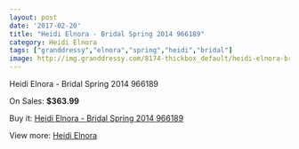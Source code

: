 ```yaml
---
layout: post
date: '2017-02-20'
title: "Heidi Elnora - Bridal Spring 2014 966189"
category: Heidi Elnora
tags: ["granddressy","elnora","spring","heidi","bridal"]
image: http://img.granddressy.com/8174-thickbox_default/heidi-elnora-bridal-spring-2014-966189.jpg
---
```

Heidi Elnora - Bridal Spring 2014 966189

On Sales: **$363.99**
<a href="https://www.granddressy.com/en/heidi-elnora/7419-heidi-elnora-bridal-spring-2014-966189.html"><amp-img layout="responsive" width="600" height="600" src="//img.granddressy.com/8174-thickbox_default/heidi-elnora-bridal-spring-2014-966189.jpg" alt="Heidi Elnora - Bridal Spring 2014 966189 0" /></a>

Buy it: [Heidi Elnora - Bridal Spring 2014 966189](https://www.granddressy.com/en/heidi-elnora/7419-heidi-elnora-bridal-spring-2014-966189.html "Heidi Elnora - Bridal Spring 2014 966189")

View more: [Heidi Elnora](https://www.granddressy.com/en/189-heidi-elnora "Heidi Elnora")